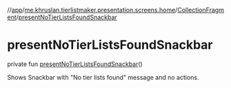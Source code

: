 //[app](../../../index.md)/[me.khruslan.tierlistmaker.presentation.screens.home](../index.md)/[CollectionFragment](index.md)/[presentNoTierListsFoundSnackbar](present-no-tier-lists-found-snackbar.md)

# presentNoTierListsFoundSnackbar

private fun [presentNoTierListsFoundSnackbar](present-no-tier-lists-found-snackbar.md)()

Shows Snackbar with &quot;No tier lists found&quot; message and no actions.
